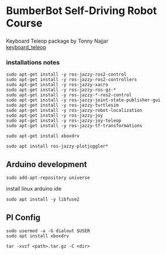 # BumberBot Self-Driving Robot Course
###
Keyboard Teleop package by Tonny Najjar  
[keyboard_teleop](https://github.com/tonynajjar/keyboard_teleop)

### installations notes
```
sudo apt-get install -y ros-jazzy-ros2-control
sudo apt-get install -y ros-jazzy-ros2-controllers
sudo apt-get install -y ros-jazzy-xacro
sudo apt-get install -y ros-jazzy-ros-gz-*
sudo apt-get install -y ros-jazzy-*-ros2-control
sudo apt-get install -y ros-jazzy-joint-state-publisher-gui
sudo apt-get install -y ros-jazzy-turtlesim
sudo apt-get install -y ros-jazzy-robot-localization
sudo apt-get install -y ros-jazzy-joy
sudo apt-get install -y ros-jazzy-joy-teleop
sudo apt-get install -y ros-jazzy-tf-transformations
```
```
sudo apt-get install xboxdrv
```
```
sudo apt install ros-jazzy-plotjuggler*
```
## Arduino development
```
sudo add-apt-repository universe
```
install linux arduino ide
```
sudo apt install -y libfuse2
```
## PI Config
```
sudo usermod -a -G dialout $USER
sudo apt install xboxdrv

tar -xvzf <path>.tar.gz -C <dir>
```